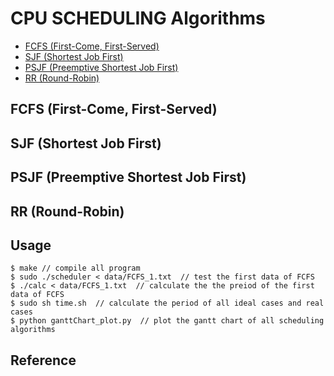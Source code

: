 # CPU SCHEDULING Algorithms
* [FCFS (First-Come, First-Served)](#FCFS)
* [SJF (Shortest Job First)](#SJF)
* [PSJF (Preemptive Shortest Job First)](#PSJF)
* [RR (Round-Robin)](#RR)

## FCFS (First-Come, First-Served)
## SJF (Shortest Job First)
## PSJF (Preemptive Shortest Job First)
## RR (Round-Robin)
## Usage
```shell
$ make // compile all program
$ sudo ./scheduler < data/FCFS_1.txt  // test the first data of FCFS
$ ./calc < data/FCFS_1.txt  // calculate the the preiod of the first data of FCFS
$ sudo sh time.sh  // calculate the period of all ideal cases and real cases
$ python ganttChart_plot.py  // plot the gantt chart of all scheduling algorithms
```
## Reference

